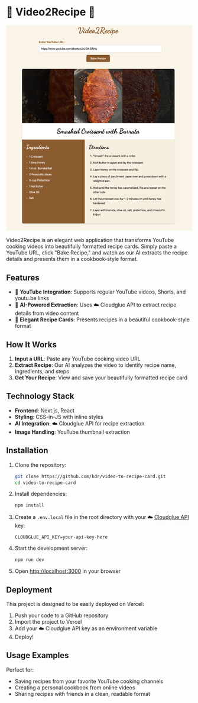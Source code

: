# 🍳 Video2Recipe 🎥

![Video2Recipe Demo](./demo.png)

Video2Recipe is an elegant web application that transforms YouTube cooking videos into beautifully formatted recipe cards. Simply paste a YouTube URL, click "Bake Recipe," and watch as our AI extracts the recipe details and presents them in a cookbook-style format.

## Features

- 🎥 **YouTube Integration**: Supports regular YouTube videos, Shorts, and youtu.be links
- 🤖 **AI-Powered Extraction**: Uses ☁️ Cloudglue API to extract recipe details from video content
- 📝 **Elegant Recipe Cards**: Presents recipes in a beautiful cookbook-style format

## How It Works

1. **Input a URL**: Paste any YouTube cooking video URL
2. **Extract Recipe**: Our AI analyzes the video to identify recipe name, ingredients, and steps
3. **Get Your Recipe**: View and save your beautifully formatted recipe card

## Technology Stack

- **Frontend**: Next.js, React
- **Styling**: CSS-in-JS with inline styles
- **AI Integration**: ☁️ Cloudglue API for recipe extraction
- **Image Handling**: YouTube thumbnail extraction

## Installation

1. Clone the repository:
   ```bash
   git clone https://github.com/kdr/video-to-recipe-card.git
   cd video-to-recipe-card
   ```

2. Install dependencies:
   ```bash
   npm install
   ```

3. Create a `.env.local` file in the root directory with your ☁️ [Cloudglue API](https://cloudglue.dev/) key:
   ```
   CLOUDGLUE_API_KEY=your-api-key-here
   ```

4. Start the development server:
   ```bash
   npm run dev
   ```

5. Open [http://localhost:3000](http://localhost:3000) in your browser

## Deployment

This project is designed to be easily deployed on Vercel:

1. Push your code to a GitHub repository
2. Import the project to Vercel
3. Add your ☁️ Cloudglue API key as an environment variable
4. Deploy!

## Usage Examples

Perfect for:
- Saving recipes from your favorite YouTube cooking channels
- Creating a personal cookbook from online videos
- Sharing recipes with friends in a clean, readable format
